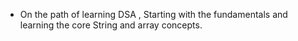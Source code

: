 * On the path of learning DSA , Starting with the fundamentals and learning the core String and array concepts.
